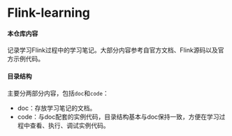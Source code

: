 

# Flink-learning

#### 本仓库内容

记录学习Flink过程中的学习笔记。大部分内容参考自官方文档、Flink源码以及官方示例代码。

#### 目录结构

主要分两部分内容，包括`doc`和`code`：

* doc：存放学习笔记的文档。
* code：与doc配套的实例代码，目录结构基本与doc保持一致，方便在学习过程中查看、执行、调试实例代码。
